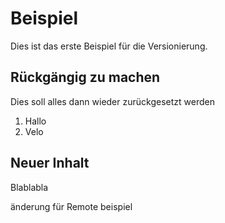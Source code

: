 # Beispiel
Dies ist das erste Beispiel für die Versionierung.

## Rückgängig zu machen
Dies soll alles dann wieder zurückgesetzt werden

1. Hallo
2. Velo

## Neuer Inhalt
Blablabla

änderung für Remote beispiel
